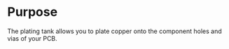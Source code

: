 # Purpose

The plating tank allows you to plate copper onto the component holes and vias of your PCB.



